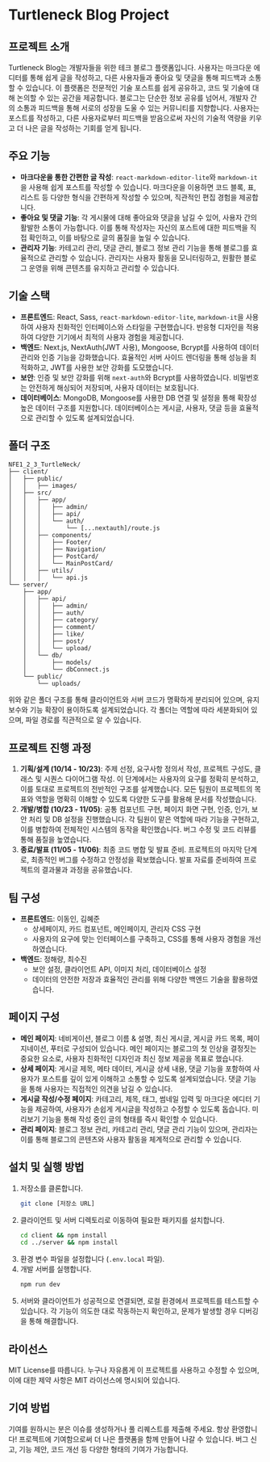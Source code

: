 # Turtleneck Blog Project

## 프로젝트 소개
Turtleneck Blog는 개발자들을 위한 테크 블로그 플랫폼입니다. 사용자는 마크다운 에디터를 통해 쉽게 글을 작성하고, 다른 사용자들과 좋아요 및 댓글을 통해 피드백과 소통할 수 있습니다. 이 플랫폼은 전문적인 기술 포스트를 쉽게 공유하고, 코드 및 기술에 대해 논의할 수 있는 공간을 제공합니다. 블로그는 단순한 정보 공유를 넘어서, 개발자 간의 소통과 피드백을 통해 서로의 성장을 도울 수 있는 커뮤니티를 지향합니다. 사용자는 포스트를 작성하고, 다른 사용자로부터 피드백을 받음으로써 자신의 기술적 역량을 키우고 더 나은 글을 작성하는 기회를 얻게 됩니다.

## 주요 기능
- **마크다운을 통한 간편한 글 작성**: `react-markdown-editor-lite`와 `markdown-it`을 사용해 쉽게 포스트를 작성할 수 있습니다. 마크다운을 이용하면 코드 블록, 표, 리스트 등 다양한 형식을 간편하게 작성할 수 있으며, 직관적인 편집 경험을 제공합니다.
- **좋아요 및 댓글 기능**: 각 게시물에 대해 좋아요와 댓글을 남길 수 있어, 사용자 간의 활발한 소통이 가능합니다. 이를 통해 작성자는 자신의 포스트에 대한 피드백을 직접 확인하고, 이를 바탕으로 글의 품질을 높일 수 있습니다.
- **관리자 기능**: 카테고리 관리, 댓글 관리, 블로그 정보 관리 기능을 통해 블로그를 효율적으로 관리할 수 있습니다. 관리자는 사용자 활동을 모니터링하고, 원활한 블로그 운영을 위해 콘텐츠를 유지하고 관리할 수 있습니다.

## 기술 스택
- **프론트엔드**: React, Sass, `react-markdown-editor-lite`, `markdown-it`을 사용하여 사용자 친화적인 인터페이스와 스타일을 구현했습니다. 반응형 디자인을 적용하여 다양한 기기에서 최적의 사용자 경험을 제공합니다.
- **백엔드**: Next.js, NextAuth(JWT 사용), Mongoose, Bcrypt를 사용하여 데이터 관리와 인증 기능을 강화했습니다. 효율적인 서버 사이드 렌더링을 통해 성능을 최적화하고, JWT를 사용한 보안 강화를 도모했습니다.
- **보안**: 인증 및 보안 강화를 위해 `next-auth`와 Bcrypt를 사용하였습니다. 비밀번호는 안전하게 해싱되어 저장되며, 사용자 데이터는 보호됩니다.
- **데이터베이스**: MongoDB, Mongoose를 사용한 DB 연결 및 설정을 통해 확장성 높은 데이터 구조를 지원합니다. 데이터베이스는 게시글, 사용자, 댓글 등을 효율적으로 관리할 수 있도록 설계되었습니다.

## 폴더 구조
```
NFE1_2_3_TurtleNeck/
├── client/
│   ├── public/
│   │   ├── images/
│   ├── src/
│   │   ├── app/
│   │   │   ├── admin/
│   │   │   ├── api/
│   │   │   └── auth/
│   │   │       └── [...nextauth]/route.js
│   │   ├── components/
│   │   │   ├── Footer/
│   │   │   ├── Navigation/
│   │   │   ├── PostCard/
│   │   │   └── MainPostCard/
│   │   ├── utils/
│   │   │   └── api.js
└── server/
    ├── app/
    │   ├── api/
    │   │   ├── admin/
    │   │   ├── auth/
    │   │   ├── category/
    │   │   ├── comment/
    │   │   ├── like/
    │   │   ├── post/
    │   │   └── upload/
    │   └── db/
    │       ├── models/
    │       └── dbConnect.js   
    └── public/
        └── uploads/
```

위와 같은 폴더 구조를 통해 클라이언트와 서버 코드가 명확하게 분리되어 있으며, 유지 보수와 기능 확장이 용이하도록 설계되었습니다. 각 폴더는 역할에 따라 세분화되어 있으며, 파일 경로를 직관적으로 알 수 있습니다.

## 프로젝트 진행 과정
1. **기획/설계 (10/14 - 10/23)**: 주제 선정, 요구사항 정의서 작성, 프로젝트 구성도, 클래스 및 시퀀스 다이어그램 작성. 이 단계에서는 사용자의 요구를 정확히 분석하고, 이를 토대로 프로젝트의 전반적인 구조를 설계했습니다. 모든 팀원이 프로젝트의 목표와 역할을 명확히 이해할 수 있도록 다양한 도구를 활용해 문서를 작성했습니다.
2. **개발/병합 (10/23 - 11/05)**: 공통 컴포넌트 구현, 페이지 화면 구현, 인증, 인가, 보안 처리 및 DB 설정을 진행했습니다. 각 팀원이 맡은 역할에 따라 기능을 구현하고, 이를 병합하여 전체적인 시스템의 동작을 확인했습니다. 버그 수정 및 코드 리뷰를 통해 품질을 높였습니다.
3. **종료/발표 (11/05 - 11/06)**: 최종 코드 병합 및 발표 준비. 프로젝트의 마지막 단계로, 최종적인 버그를 수정하고 안정성을 확보했습니다. 발표 자료를 준비하여 프로젝트의 결과물과 과정을 공유했습니다.

## 팀 구성
- **프론트엔드**: 이동인, 김혜준
  - 상세페이지, 카드 컴포넌트, 메인페이지, 관리자 CSS 구현
  - 사용자의 요구에 맞는 인터페이스를 구축하고, CSS를 통해 사용자 경험을 개선하였습니다.
- **백엔드**: 정해량, 최수진
  - 보안 설정, 클라이언트 API, 이미지 처리, 데이터베이스 설정
  - 데이터의 안전한 저장과 효율적인 관리를 위해 다양한 백엔드 기술을 활용하였습니다.

## 페이지 구성
- **메인 페이지**: 네비게이션, 블로그 이름 & 설명, 최신 게시글, 게시글 카드 목록, 페이지네이션, 푸터로 구성되어 있습니다. 메인 페이지는 블로그의 첫 인상을 결정짓는 중요한 요소로, 사용자 친화적인 디자인과 최신 정보 제공을 목표로 했습니다.
- **상세 페이지**: 게시글 제목, 메타 데이터, 게시글 상세 내용, 댓글 기능을 포함하여 사용자가 포스트를 깊이 있게 이해하고 소통할 수 있도록 설계되었습니다. 댓글 기능을 통해 사용자는 직접적인 의견을 남길 수 있습니다.
- **게시글 작성/수정 페이지**: 카테고리, 제목, 태그, 썸네일 입력 및 마크다운 에디터 기능을 제공하여, 사용자가 손쉽게 게시글을 작성하고 수정할 수 있도록 돕습니다. 미리보기 기능을 통해 작성 중인 글의 형태를 즉시 확인할 수 있습니다.
- **관리 페이지**: 블로그 정보 관리, 카테고리 관리, 댓글 관리 기능이 있으며, 관리자는 이를 통해 블로그의 콘텐츠와 사용자 활동을 체계적으로 관리할 수 있습니다.

## 설치 및 실행 방법
1. 저장소를 클론합니다.
   ```bash
   git clone [저장소 URL]
   ```
2. 클라이언트 및 서버 디렉토리로 이동하여 필요한 패키지를 설치합니다.
   ```bash
   cd client && npm install
   cd ../server && npm install
   ```
3. 환경 변수 파일을 설정합니다 (`.env.local` 파일).
4. 개발 서버를 실행합니다.
   ```bash
   npm run dev
   ```
5. 서버와 클라이언트가 성공적으로 연결되면, 로컬 환경에서 프로젝트를 테스트할 수 있습니다. 각 기능이 의도한 대로 작동하는지 확인하고, 문제가 발생할 경우 디버깅을 통해 해결합니다.

## 라이선스
MIT License를 따릅니다. 누구나 자유롭게 이 프로젝트를 사용하고 수정할 수 있으며, 이에 대한 제약 사항은 MIT 라이선스에 명시되어 있습니다.

## 기여 방법
기여를 원하시는 분은 이슈를 생성하거나 풀 리퀘스트를 제출해 주세요. 항상 환영합니다! 프로젝트에 기여함으로써 더 나은 플랫폼을 함께 만들어 나갈 수 있습니다. 버그 신고, 기능 제안, 코드 개선 등 다양한 형태의 기여가 가능합니다.


